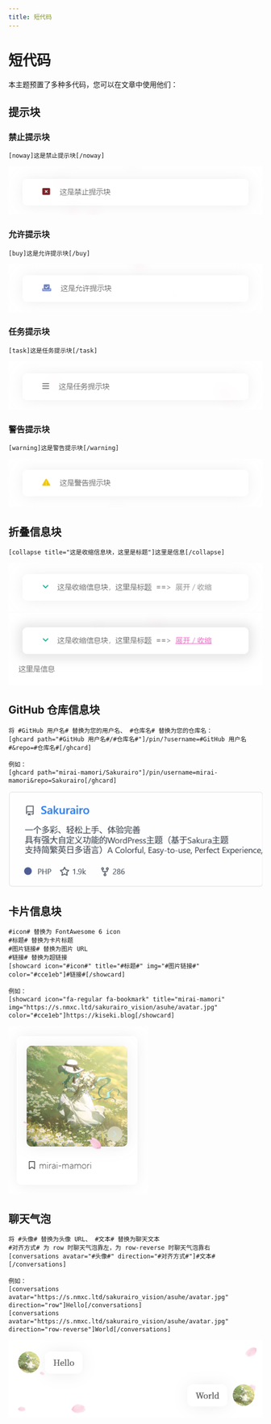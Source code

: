 ```yaml
---
title: 短代码
---
```


# 短代码 <Badge type="tip" text="v2.6.0" />

本主题预置了多种多代码，您可以在文章中使用他们：

## 提示块

### 禁止提示块

```
[noway]这是禁止提示块[/noway]
```

![](/user-images.githubusercontent.com/28827378/233880762-53bffdfb-7572-41f6-ba1e-1b67c2af6783.png)

### 允许提示块

```
[buy]这是允许提示块[/buy]
```

![](/user-images.githubusercontent.com/28827378/233880918-f8cdd380-3d0e-4371-ad7d-028904264572.png)

### 任务提示块

```
[task]这是任务提示块[/task]
```

![](/user-images.githubusercontent.com/28827378/233881168-1aa3eed2-2e8a-49d5-9729-f322d992ebde.png)

### 警告提示块

```
[warning]这是警告提示块[/warning]
```

![](/user-images.githubusercontent.com/28827378/233881362-8762ad15-e1f0-411b-9e5f-5adf04d0667f.png)

## 折叠信息块

```
[collapse title="这是收缩信息块，这里是标题"]这里是信息[/collapse]
```

![](/user-images.githubusercontent.com/28827378/233881489-ddcd8620-b467-4125-8ff8-316ff20d2022.png)
![](/user-images.githubusercontent.com/28827378/233881513-6ea51212-9aaa-4eda-9954-94f771bf06c9.png)

## GitHub 仓库信息块

```
将 #GitHub 用户名# 替换为您的用户名、 #仓库名# 替换为您的仓库名：
[ghcard path="#GitHub 用户名#/#仓库名#"]/pin/?username=#GitHub 用户名#&repo=#仓库名#[/ghcard]

例如：
[ghcard path="mirai-mamori/Sakurairo"]/pin/username=mirai-mamori&repo=Sakurairo[/ghcard]
```

![](/user-images.githubusercontent.com/28827378/233814342-f72871f7-0805-49dc-9092-78db04293fc7.png)

## 卡片信息块

```
#icon# 替换为 FontAwesome 6 icon
#标题# 替换为卡片标题
#图片链接# 替换为图片 URL
#链接# 替换为超链接
[showcard icon="#icon#" title="#标题#" img="#图片链接#" color="#cce1eb"]#链接#[/showcard]

例如：
[showcard icon="fa-regular fa-bookmark" title="mirai-mamori" img="https://s.nmxc.ltd/sakurairo_vision/asuhe/avatar.jpg" color="#cce1eb"]https://kiseki.blog[/showcard]
```

![](/user-images.githubusercontent.com/28827378/233882385-b847eddf-979d-4cae-8c31-6e1eafa7fa61.png)

## 聊天气泡

```
将 #头像# 替换为头像 URL、 #文本# 替换为聊天文本
#对齐方式# 为 row 时聊天气泡靠左，为 row-reverse 时聊天气泡靠右
[conversations avatar="#头像#" direction="#对齐方式#"]#文本#[/conversations]

例如：
[conversations avatar="https://s.nmxc.ltd/sakurairo_vision/asuhe/avatar.jpg" direction="row"]Hello[/conversations]
[conversations avatar="https://s.nmxc.ltd/sakurairo_vision/asuhe/avatar.jpg" direction="row-reverse"]World[/conversations]
```

![](/user-images.githubusercontent.com/28827378/233814341-ab9ba25a-f406-4b66-9e15-ff31cf13983f.png)
